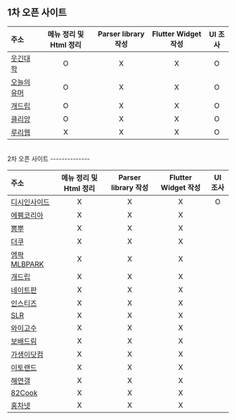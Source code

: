 1차 오픈 사이트
--------------
| 주소 | 메뉴 정리 및 Html 정리 | Parser library 작성 | Flutter Widget 작성 | UI 조사 |
|:-------|:---------------------------:|:--------------:|:----------:|:----------------:|
| [웃긴대학](http://web.humoruniv.com/)         | O | X | X | O |
| [오늘의유머](www.todayhumor.co.k)             | O | X | X | O |
| [개드립](https://www.dogdrip.net/)            | O | X | X | O |
| [클리앙](https://www.clien.net/service/)      | O | X | X | O |
| [루리웹](https://www.ruliweb.com/)            | X | X | X | O |
<br>
2차 오픈 사이트 
--------------

| 주소 | 메뉴 정리 및 Html 정리 | Parser library 작성 | Flutter Widget 작성 | UI 조사 |
|:-------|:---------------------------:|:--------------:|:----------:|:----------------:|
| [디시인사이드](https://www.dcinside.com/)     | X | X | X | O |
| [에펨코리아](https://www.fmkorea.com/)        | X | X | X |
| [뽐뿌](http://www.ppomppu.co.kr/)             | X | X | X |
| [더쿠](https://theqoo.net/)                   | X | X | X |
| [엠팍MLBPARK](http://mlbpark.donga.com/mp)    | X | X | X |
| [개드립](https://www.dogdrip.net/)            | X | X | X |
| [네이트판](https://pann.nate.com/)            | X | X | X |
| [인스티즈](https://m.instiz.net/)             | X | X | X |
| [SLR](http://www.slrclub.com/)               | X | X | X |
| [와이고수](https://www.ygosu.com/)            | X | X | X |
| [보배드림](https://www.bobaedream.co.kr/)     | X | X | X |
| [가생이닷컴](http://www.gasengi.com/)         | X | X | X |
| [이토랜드](http://www.etoland.co.kr/)         | X | X | X |
| [해연갤](https://hygall.com/)                 | X | X | X |
| [82Cook](https://www.82cook.com/)             | X | X | X |
| [홍차넷](https://redtea.kr/)                  | X | X | X |

